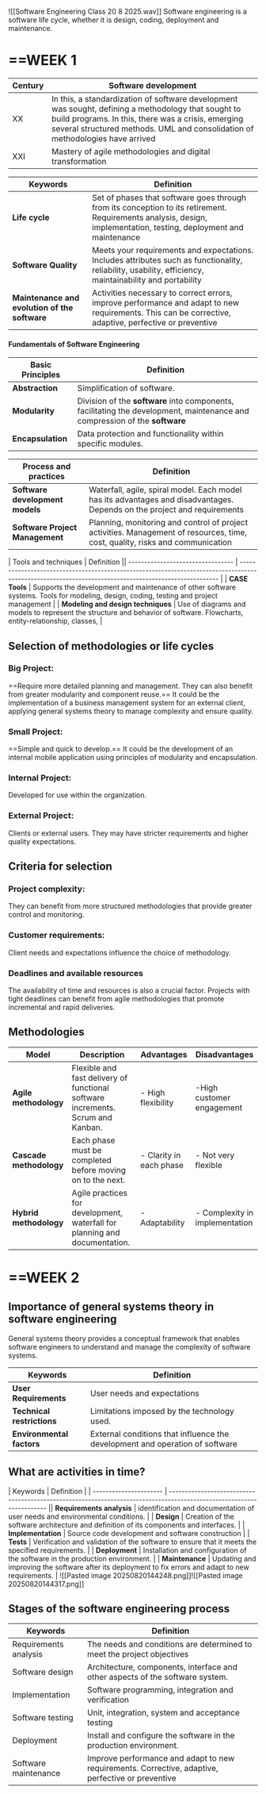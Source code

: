 ![[Software Engineering Class 20 8 2025.wav]]
Software engineering is a software life cycle, whether it is design, coding, deployment and maintenance.
# ==WEEK 1

| Century | Software development |
| ----- | ---------------------------------------------------------------------------------------------------------------------------------------------------------------------------------------------------------------------- |
| XX | In this, a standardization of software development was sought, defining a methodology that sought to build programs. In this, there was a crisis, emerging several structured methods. UML and consolidation of methodologies have arrived |
| XXI | Mastery of agile methodologies and digital transformation |

| Keywords | Definition |
| ------------------------------------------ | ----------------------------------------------------------------------------------------------------------------------------------------------------------------------- |
| **Life cycle** | Set of phases that software goes through from its conception to its retirement. Requirements analysis, design, implementation, testing, deployment and maintenance |
| **Software Quality** | Meets your requirements and expectations. Includes attributes such as functionality, reliability, usability, efficiency, maintainability and portability |
| **Maintenance and evolution of the software** | Activities necessary to correct errors, improve performance and adapt to new requirements. This can be corrective, adaptive, perfective or preventive |
#### Fundamentals of Software Engineering

| Basic Principles | Definition |
| ------------------- | ---------------------------------------------------------------------------------------------------------------- |
| **Abstraction** | Simplification of software.                                                                                   |
| **Modularity** | Division of the **software** into components, facilitating the development, maintenance and compression of the **software** |
| **Encapsulation** | Data protection and functionality within specific modules.                                            |

| Process and practices | Definition |
| ------------------------------------- | ----------------------------------------------------------------------------------------------------------------------------------------- |
| **Software development models** | Waterfall, agile, spiral model. Each model has its advantages and disadvantages. Depends on the project and requirements |
| **Software Project Management** | Planning, monitoring and control of project activities. Management of resources, time, cost, quality, risks and communication |

| Tools and techniques | Definition || --------------------------------- | ----------------------------------------------------------------------------------------------------------------------------------------------------- |
| **CASE Tools** | Supports the development and maintenance of other software systems. Tools for modeling, design, coding, testing and project management |
| **Modeling and design techniques** | Use of diagrams and models to represent the structure and behavior of software. Flowcharts, entity-relationship, classes, |
## Selection of methodologies or life cycles

### Big Project:
==Require more detailed planning and management. They can also benefit from greater modularity and component reuse.==
It could be the implementation of a business management system for an external client, applying general systems theory to manage complexity and ensure quality.
### Small Project:
==Simple and quick to develop.==
It could be the development of an internal mobile application using principles of modularity and encapsulation.
### Internal Project:
Developed for use within the organization.
### External Project:
Clients or external users. They may have stricter requirements and higher quality expectations.

## Criteria for selection

### Project complexity:
They can benefit from more structured methodologies that provide greater control and monitoring.
### Customer requirements:
Client needs and expectations influence the choice of methodology.
### Deadlines and available resources
The availability of time and resources is also a crucial factor. Projects with tight deadlines can benefit from agile methodologies that promote incremental and rapid deliveries.

## Methodologies

| Model | Description | Advantages | Disadvantages |
| ------------------------- | ------------------------------------------------------------------------------- | ----------------------- | ---------------------------------- |
| **Agile methodology** | Flexible and fast delivery of functional software increments. Scrum and Kanban. | - High flexibility | -High customer engagement |
| **Cascade methodology** | Each phase must be completed before moving on to the next.                          | - Clarity in each phase | - Not very flexible |
| **Hybrid methodology** | Agile practices for development, waterfall for planning and documentation.   | - Adaptability | - Complexity in implementation |
# ==WEEK 2

## Importance of general systems theory in software engineering
  
General systems theory provides a conceptual framework that enables software engineers to understand and manage the complexity of software systems.


| Keywords | Definition |
| -------------------------- | ----------------------------------------------------------------------- |
| **User Requirements** | User needs and expectations |
| **Technical restrictions** | Limitations imposed by the technology used.                     |
| **Environmental factors** | External conditions that influence the development and operation of software |
## What are activities in time?

| Keywords | Definition |
| ---------------------- | --------------------------------------------------------------------------------------------------------------------- || **Requirements analysis** | identification and documentation of user needs and environmental conditions.                          |
| **Design** | Creation of the software architecture and definition of its components and interfaces.                              |
| **Implementation** | Source code development and software construction |
| **Tests** | Verification and validation of the software to ensure that it meets the specified requirements.                   |
| **Deployment** | Installation and configuration of the software in the production environment.                                               |
| **Maintenance** | Updating and improving the software after its deployment to fix errors and adapt to new requirements. |
![[Pasted image 20250820144248.png]]![[Pasted image 20250820144317.png]]

## Stages of the software engineering process


| Keywords | Definition |
| ------------------------- | ------------------------------------------------------------------------------------------------------- |
| Requirements analysis | The needs and conditions are determined to meet the project objectives |
| Software design | Architecture, components, interface and other aspects of the software system.                          |
| Implementation | Software programming, integration and verification |
| Software testing | Unit, integration, system and acceptance testing |
| Deployment | Install and configure the software in the production environment.                                          |
| Software maintenance | Improve performance and adapt to new requirements. Corrective, adaptive, perfective or preventive |